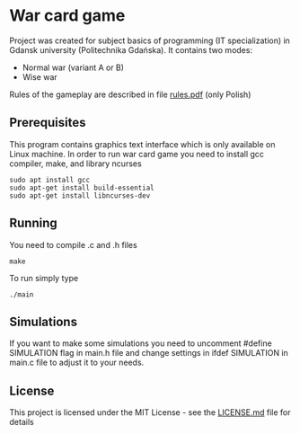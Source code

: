 # War card game
Project was created for subject basics of programming (IT specialization) in Gdansk university (Politechnika Gdańska). It contains two modes:
* Normal war (variant A or B)
* Wise war

Rules of the gameplay are described in file [rules.pdf](rules.pdf) (only Polish)

## Prerequisites
This program contains graphics text interface which is only available on Linux machine. In order to run war card game you need to install gcc compiler, make, and library ncurses
```
sudo apt install gcc
sudo apt-get install build-essential
sudo apt-get install libncurses-dev
```

## Running
You need to compile .c and .h files
```
make
```
To run simply type
```
./main
```

## Simulations
If you want to make some simulations you need to uncomment #define SIMULATION flag in main.h file and change settings in ifdef SIMULATION in main.c file to adjust it to your needs.

## License
This project is licensed under the MIT License - see the [LICENSE.md](LICENSE.md) file for details
